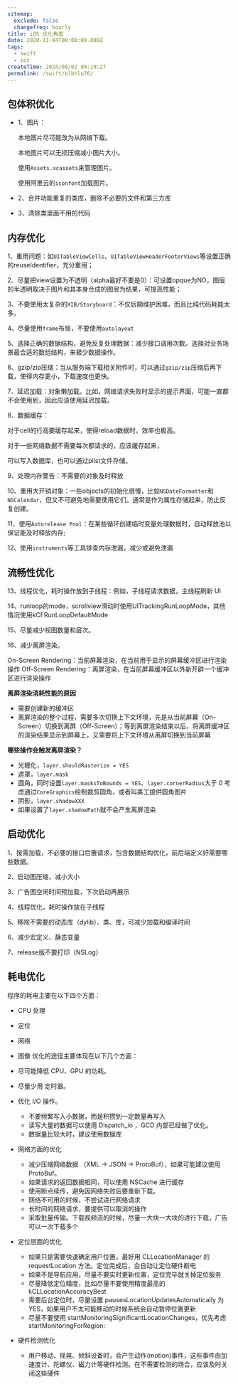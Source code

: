 ```yaml
---
sitemap:
  exclude: false
  changefreq: hourly
title: iOS 优化角度
date: 2020-11-04T00:00:00.000Z
tags:
  - swift
  - ios
createTime: 2024/08/02 09:19:27
permalink: /swift/elbhlu76/
---
```


## 包体积优化

* 1、图片：

  本地图片尽可能改为从网络下载。

  本地图片可以无损压缩减小图片大小。

  使用`Assets.xcassets`来管理图片。

  使用阿里云的`iconfont`加载图片。

* 2、合并功能重复的类库，删除不必要的文件和第三方库

* 3、清除类里面不用的代码

## 内存优化

1、重用问题：如`UITableViewCells`、`UITableViewHeaderFooterViews`等设置正确的reuseIdentifier，充分重用；

2、尽量把view设置为不透明（alpha最好不要是0）：可设置opque为NO，图层的半透明取决于图片和其本身合成的图层为结果，可提高性能；

3、不要使用太复杂的`XIB/Storyboard`：不仅后期维护困难，而且比纯代码耗能太多。

4、尽量使用`frame`布局，不要使用`autolayout`

5、选择正确的数据结构，避免反复处理数据：减少接口调用次数。选择对业务场景最合适的数组结构，来极少数据操作。

6、gzip/zip压缩：当从服务端下载相关附件时，可以通过`gzip/zip`压缩后再下载，使得内存更小，下载速度也更快。

7、延迟加载：对象懒加载。比如，网络请求失败时显示的提示界面，可能一直都不会使用到，因此应该使用延迟加载。

8、数据缓存：

对于cell的行高要缓存起来，使得reload数据时，效率也极高。

对于一些网络数据不需要每次都请求的，应该缓存起来，

可以写入数据库，也可以通过plist文件存储。

9、处理内存警告：不需要的对象及时释放

10、重用大开销对象：一些objects的初始化很慢，比如`NSDateFormatter`和`NSCalendar`，但又不可避免地需要使用它们。通常是作为属性存储起来，防止反复创建。

11、使用`Autorelease Pool`：在某些循环创建临时变量处理数据时，自动释放池以保证能及时释放内存;

12、使用`instruments`等工具排查内存泄漏，减少或避免泄漏

## 流畅性优化

13、线程优化，耗时操作放到子线程：例如，子线程请求数据，主线程刷新 UI

14、runloop的mode，scrollview滑动时使用UITrackingRunLoopMode，其他情况使用kCFRunLoopDefaultMode

15、尽量减少视图数量和层次。

16、减少离屏渲染。

On-Screen Rendering：当前屏幕渲染，在当前用于显示的屏幕缓冲区进行渲染操作
Off-Screen Rendering：离屏渲染，在当前屏幕缓冲区以外新开辟一个缓冲区进行渲染操作

**离屏渲染消耗性能的原因**
* 需要创建新的缓冲区
* 离屏渲染的整个过程，需要多次切换上下文环境，先是从当前屏幕（On-Screen）切换到离屏（Off-Screen）；等到离屏渲染结束以后，将离屏缓冲区的渲染结果显示到屏幕上，又需要将上下文环境从离屏切换到当前屏幕   
 
**哪些操作会触发离屏渲染？**
* 光栅化，`layer.shouldRasterize = YES`
* 遮罩，`layer.mask`
* 圆角，同时设置`layer.masksToBounds = YES`、`layer.cornerRadius`大于 0
考虑通过`CoreGraphics`绘制裁剪圆角，或者叫美工提供圆角图片
* 阴影，`layer.shadowXXX`
* 如果设置了`layer.shadowPath`就不会产生离屏渲染

## 启动优化

1、按需加载，不必要的接口后置请求，包含数据结构优化，前后端定义好需要哪些数据。

2、启动图压缩，减小大小

3、广告图空闲时间预加载，下次启动再展示

4、线程优化，耗时操作放在子线程

5、移除不需要的动态库（dylib）、类、库，可减少加载和编译时间

6、减少宏定义、静态变量

7、release版不要打印（NSLog）

## 耗电优化

程序的耗电主要在以下四个方面：

* CPU 处理
* 定位
* 网络
* 图像
优化的途径主要体现在以下几个方面：

* 尽可能降低 CPU、GPU 的功耗。
* 尽量少用 定时器。
* 优化 I/O 操作。
    * 不要频繁写入小数据，而是积攒到一定数量再写入
    * 读写大量的数据可以使用 Dispatch_io ，GCD 内部已经做了优化。
    * 数据量比较大时，建议使用数据库

* 网络方面的优化
    * 减少压缩网络数据 （XML -> JSON -> ProtoBuf），如果可能建议使用 ProtoBuf。
    * 如果请求的返回数据相同，可以使用 NSCache 进行缓存
    * 使用断点续传，避免因网络失败后要重新下载。
    * 网络不可用的时候，不尝试进行网络请求
    * 长时间的网络请求，要提供可以取消的操作
    * 采取批量传输。下载视频流的时候，尽量一大块一大块的进行下载，广告可以一次下载多个
* 定位层面的优化
    * 如果只是需要快速确定用户位置，最好用 CLLocationManager 的 requestLocation 方法。定位完成后，会自动让定位硬件断电
    * 如果不是导航应用，尽量不要实时更新位置，定位完毕就关掉定位服务
    * 尽量降低定位精度，比如尽量不要使用精度最高的 kCLLocationAccuracyBest
    * 需要后台定位时，尽量设置 pausesLocationUpdatesAutomatically 为 YES，如果用户不太可能移动的时候系统会自动暂停位置更新
    * 尽量不要使用 startMonitoringSignificantLocationChanges，优先考虑 startMonitoringForRegion:
* 硬件检测优化
    * 用户移动、摇晃、倾斜设备时，会产生动作(motion)事件，这些事件由加速度计、陀螺仪、磁力计等硬件检测。在不需要检测的场合，应该及时关闭这些硬件


